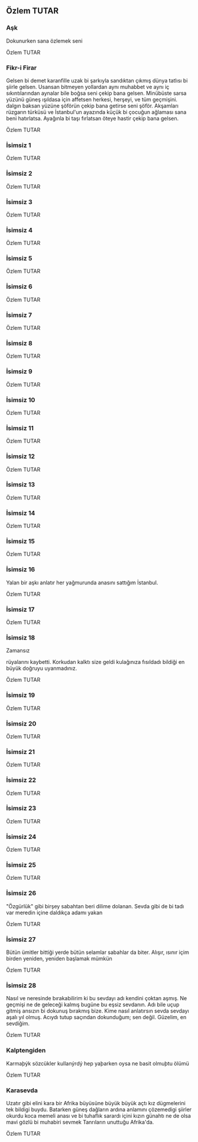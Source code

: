 ## Özlem TUTAR

### Aşk

Dokunurken sana
özlemek seni

Özlem TUTAR

### Fikr-i Firar

Gelsen 
bi demet karanfille 
uzak bi şarkıyla 
sandıktan çıkmış dünya tatlısı bi şiirle 
gelsen. 
Usansan bitmeyen yollardan 
aynı muhabbet ve aynı iç sıkıntılarından 
aynalar bile boğsa seni 
çekip bana gelsen. 
Minübüste sarsa yüzünü güneş 
ışıldasa için 
affetsen herkesi, herşeyi, ve tüm geçmişini. 
dalgın baksan yüzüne şöförün 
çekip bana getirse seni şöför. 
Akşamları rüzgarın türküsü 
ve İstanbul'un ayazında 
küçük bi çocuğun ağlaması 
sana beni hatırlatsa. 
Ayağınla bi taşı fırlatsan öteye 
hastir 
çekip bana gelsen.

Özlem TUTAR

### İsimsiz 1



Özlem TUTAR

### İsimsiz 2



Özlem TUTAR

### İsimsiz 3



Özlem TUTAR

### İsimsiz 4



Özlem TUTAR

### İsimsiz 5



Özlem TUTAR

### İsimsiz 6



Özlem TUTAR

### İsimsiz 7



Özlem TUTAR

### İsimsiz 8



Özlem TUTAR

### İsimsiz 9



Özlem TUTAR

### İsimsiz 10



Özlem TUTAR

### İsimsiz 11



Özlem TUTAR

### İsimsiz 12



Özlem TUTAR

### İsimsiz 13



Özlem TUTAR

### İsimsiz 14



Özlem TUTAR

### İsimsiz 15



Özlem TUTAR

### İsimsiz 16

Yalan bir aşkı anlatır her yağmurunda
anasını sattığım İstanbul.

Özlem TUTAR

### İsimsiz 17



Özlem TUTAR

### İsimsiz 18

Zamansız

rüyalarını kaybetti.
Korkudan kalktı size geldi
kulağınıza fısıldadı bildiği en büyük doğruyu
uyanmadınız.

Özlem TUTAR

### İsimsiz 19



Özlem TUTAR

### İsimsiz 20



Özlem TUTAR

### İsimsiz 21



Özlem TUTAR

### İsimsiz 22



Özlem TUTAR

### İsimsiz 23



Özlem TUTAR

### İsimsiz 24



Özlem TUTAR

### İsimsiz 25



Özlem TUTAR

### İsimsiz 26

"Özgürlük" gibi birşey
sabahtan beri dilime dolanan.
Sevda gibi de bi tadı var meredin
içine daldıkça adamı yakan

Özlem TUTAR

### İsimsiz 27

Bütün ümitler bittiği yerde
bütün selamlar sabahlar da biter.
Alışır, ısınır içim birden
yeniden, yeniden başlamak mümkün

Özlem TUTAR

### İsimsiz 28

Nasıl 
ve neresinde bırakabilirim ki 
bu sevdayı 
adı kendini çoktan aşmış. 
Ne geçmişi ne de geleceği kalmış bugüne 
bu eşsiz sevdanın. 
Adı bile uçup gitmiş ansızın 
bi dokunuş bırakmış bize. 
Kime nasıl anlatırsın 
sevda sevdayı aşalı yıl olmuş. 
Acıydı 
tutup saçından dokunduğum; sen değil. 
Güzelim, 
en sevdiğim.

Özlem TUTAR

### Kalptengiden

Karmaþýk sözcükler kullanýrdý hep yaþarken
oysa ne basit olmuþtu ölümü

Özlem TUTAR

### Karasevda

Uzatır gibi elini kara bir Afrika büyüsüne
büyük büyük açtı kız dügmelerini
tek bildigi buydu.
Batarken güneş dağların ardına
anlamını çözemedigi şiirler okurdu koca memeli anası
ve bi tuhaflık sarardı içini kızın
günahtı ne de olsa mavi gözlü bi muhabiri sevmek
Tanrıların unuttuğu Afrika'da.

Özlem TUTAR